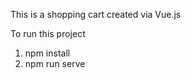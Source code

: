 This is a shopping cart created via Vue.js 

To run this project 
  1) npm install
  2) npm run serve
